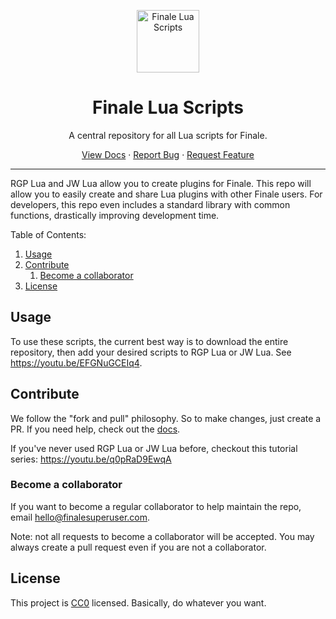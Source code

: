 <p align="center">
 <img width="100px" src="https://www.lua.org/images/powered-by-lua.gif" align="center" alt="Finale Lua Scripts" />
 <h1 align="center">Finale Lua Scripts</h1>
 <p align="center">A central repository for all Lua scripts for Finale.</p>
</p>

  <p align="center">
    <a href="https://finalelua.com">View Docs</a>
    ·
    <a href="https://github.com/finale-lua/lua-scripts/issues/new/choose">Report Bug</a>
    ·
    <a href="https://github.com/finale-lua/lua-scripts/issues/new/choose">Request Feature</a>
  </p>
</p>

---

RGP Lua and JW Lua allow you to create plugins for Finale. This repo will allow you to easily create and share Lua plugins with other Finale users. For developers, this repo even includes a standard library with common functions, drastically improving development time.

Table of Contents:

1. [Usage](#usage)
2. [Contribute](#contribute)
   1. [Become a collaborator](#become-a-collaborator)
3. [License](#license)

## Usage

To use these scripts, the current best way is to download the entire repository, then add your desired scripts to RGP Lua or JW Lua. See https://youtu.be/EFGNuGCEIq4.

## Contribute

We follow the "fork and pull" philosophy. So to make changes, just create a PR. If you need help, check out the [docs](https://jw-lua-scripts-docs.vercel.app/docs/getting-started).

If you've never used RGP Lua or JW Lua before, checkout this tutorial series: https://youtu.be/q0pRaD9EwqA

### Become a collaborator

If you want to become a regular collaborator to help maintain the repo, email hello@finalesuperuser.com.

Note: not all requests to become a collaborator will be accepted. You may always create a pull request even if you are not a collaborator.

## License

This project is [CC0](https://github.com/finale-lua/lua-scripts/blob/master/LICENSE) licensed. Basically, do whatever you want.
